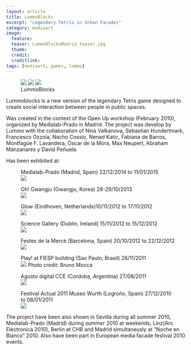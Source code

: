 ```yaml
---
layout: article
title: LummoBlocks
excerpt: "Legendary Tetris in Urban Facades"
category: mediaart
image: 
  feature:
  teaser: LummoBlocksMadrid_teaser.jpg
  thumb:
  credit: 
  creditlink: 
tags: [mediaart, games, lummo]
---
```


<figure class="third">
	<img src="https://farm9.staticflickr.com/8207/8176431655_4af1ab7491_z.jpg">
	<img src="https://farm9.staticflickr.com/8312/8018195218_66e219c724_z.jpg">
	<img src="http://www.wasawi.com/wp-content/uploads/cce2cfd142be59b84b8bf822e7a569e9.jpg">
	<figcaption>LummoBlocks</figcaption>
</figure>

Lummoblocks is a new version of the legendary Tetris game designed to create social interaction between people in public spaces.

Was created in the context of the Open Up workshop (February 2010), organized by Medialab-Prado in Madrid. The project was develop by Lummo with the collaboration of Nina Valkanova, Sebastian Hundertmark, Francesco Ozzola, Nacho Cossío, Nenad Katic, Fabiana de Barros, Montfagüe F. Lavandera, Óscar de la Mora, Max Neupert, Abraham Manzanares y David Peñuela.

Has been exhibited at:

<figure class="one">
	<figcaption>Medialab-Prado (Madrid, Spain) 22/12/2014 to 11/01/2015
	</figcaption>
	<img src="https://farm8.staticflickr.com/7490/15848900579_9bb7b31b11_z.jpg">
</figure>

<figure class="one">
	<figcaption>Oh! Gwangju (Gwangju, Korea) 28-29/10/2013</figcaption>
	<img src="https://farm3.staticflickr.com/2814/10709833433_26bf5a3e33_z.jpg">
</figure>

<figure class="one">
	<figcaption>Glow (Eindhoven, Netherlands)10/11/2012 to 17/11/2012</figcaption>
	<img src="https://farm9.staticflickr.com/8207/8176431655_4af1ab7491_z.jpg">
</figure>


<figure class="one">
  <figcaption>Science Gallery (Dublin, Ireland) 15/11/2012 to  15/12/2012</figcaption>
	<img src="https://farm9.staticflickr.com/8203/8188511746_814b17210c_z.jpg">
</figure>


<figure class="one">
	<figcaption>Festes de la Mercè (Barcelona, Spain) 20/10/2012 to 22/12/2012</figcaption>
	<img src="https://farm9.staticflickr.com/8312/8018195218_66e219c724_z.jpg">
</figure>


<figure class="one">
  <figcaption>Play! at FIESP building (Sao Paulo, Brasil) 28/11/2011</figcaption>
  <img src="http://www.wasawi.com/wp-content/uploads/cce2cfd142be59b84b8bf822e7a569e9.jpg">
  Photo credit: Bruno Mocca
</figure>

<figure class="one">
	<figcaption>Agosto digital CCE (Cordoba, Argentina) 27/08/2011</figcaption>
	<img src="https://farm7.staticflickr.com/6076/6103543433_48195d5756_z.jpg">
</figure>

<figure class="one">
	<figcaption>Festival Actual 2011 Museo Wurth (Logroño, Spain) 27/12/2010 to 08/01/2011</figcaption>
	<img src="https://farm3.staticflickr.com/2380/5754186476_566edc88e4_z.jpg">
</figure>

 The project have been also shown in Sevilla during all summer 2010, Medialab-Prado (Madrid) during summer 2010 at weekends, Linz(Ars Electronica 2010), Berlin at CHB and Madrid simultaneusly at “Noche en Blanco” 2010. Also have been part in European media facade festival 2010 events.


